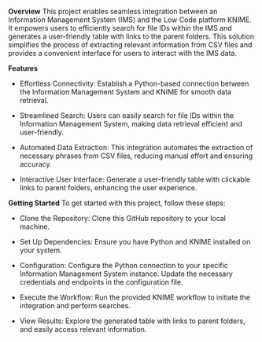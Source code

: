 **Overview**
This project enables seamless integration between an Information Management System (IMS) and the Low Code platform KNIME. It empowers users to efficiently search for file IDs within the IMS and generates a user-friendly table with links to the parent folders. This solution simplifies the process of extracting relevant information from CSV files and provides a convenient interface for users to interact with the IMS data.

**Features**
- Effortless Connectivity: Establish a Python-based connection between the Information Management System and KNIME for smooth data retrieval.

- Streamlined Search: Users can easily search for file IDs within the Information Management System, making data retrieval efficient and user-friendly.

- Automated Data Extraction: This integration automates the extraction of necessary phrases from CSV files, reducing manual effort and ensuring accuracy.

- Interactive User Interface: Generate a user-friendly table with clickable links to parent folders, enhancing the user experience.

**Getting Started**
To get started with this project, follow these steps:

- Clone the Repository: Clone this GitHub repository to your local machine.

- Set Up Dependencies: Ensure you have Python and KNIME installed on your system.

- Configuration: Configure the Python connection to your specific Information Management System instance. Update the necessary credentials and endpoints in the configuration file.

- Execute the Workflow: Run the provided KNIME workflow to initiate the integration and perform searches.

- View Results: Explore the generated table with links to parent folders, and easily access relevant information.
